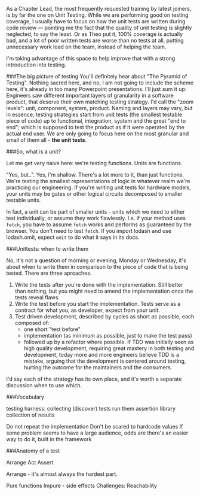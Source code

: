 As a Chapter Lead, the most frequently requested training by latest joiners, is by far the one on Unit Testing. While we are performing good on testing coverage, I usually have to focus on how the unit tests are written during code review — pointing me the fact that the quality of unit testing is slightly neglected, to say the least. Or as Theo put it, 100% coverage is actually bad, and a lot of poor written tests are worse than no tests at all, putting unnecessary work load on the team, instead of helping the team.

I'm taking advantage of this space to help improve that with a strong introduction into testing.

###The big picture of testing
You'll definitely hear about "The Pyramid of Testing". Nothing sacred here, and no, I am not going to include the scheme here, it's already in too many Powerpoint presentations. I'll just sum it up: Engineers saw different important layers of granularity in a software product, that deserve their own matching testing strategy. I'd call the "zoom levels": unit, component, system, product. Naming and layers may vary, but in essence, testing strategies start from unit tests (the smallest testable piece of code) up to functional, integration, system and the great "end to end"; which is supposed to test the product as if it were operated by the actual end user. We are only going to focus here on the most granular and small of them all - **the unit tests**.

###So, what is a unit?

Let me get very naive here: we're testing functions. Units are functions.

"Yes, but..". Yes, I'm shallow. There's a lot more to it, than just functions. We're testing the smallest representations of logic in whatever realm we're practicing our engineering. If you're writing unit tests for hardware models, your units may be gates or other logical circuits decomposed to smaller testable units.

In fact, a unit can be part of smaller units - units which we need to either test individually, or assume they work flawlessly. I.e. if your method uses `fetch`, you have to assume `fetch` works and performs as guaranteed by the browser. You don't need to test `fetch`. If you import lodash and use lodash.omit, expect `omit` to do what it says in its docs.

###Unittests: when to write them

No, it's not a question of morning or evening, Monday or Wednesday, it's about when to write them in comparison to the piece of code that is being tested. There are three aproaches.

1. Write the tests after you're done with the implementation. Still better than nothing, but you might need to amend the implementation once the tests reveal flaws.
1. Write the test before you start the implementation. Tests serve as a contract for what you, as developer, expect from your unit.
1. Test driven development, described by cycles as short as possible, each composed of:
   * one short "test before"
   * implementation (as minimum as possible, just to make the test pass)
   * followed up by a refactor where possible.
If TDD was initially seen as high quality development, requiring great mastery in both testing and development, today more and more engineers believe TDD is a mistake, arguing that the development is centered around testing, hurting the outcome for the maintainers and the consumers.

I'd say each of the strategy has its own place, and it's worth a separate discussion when to use which.

###Vocabulary

testing harness:
collecting (discover) tests
run them
assertion library
collection of results

Do not repeat the implementation
Don't be scared to hardcode values
If some problem seems to have a large audience, odds are there's an easier way to do it, built in the framework

###Anatomy of a test

Arrange
Act
Assert

Arrange - it's almost always the hardest part.

Pure functions
Impure - side effects
Challenges: Reachability

